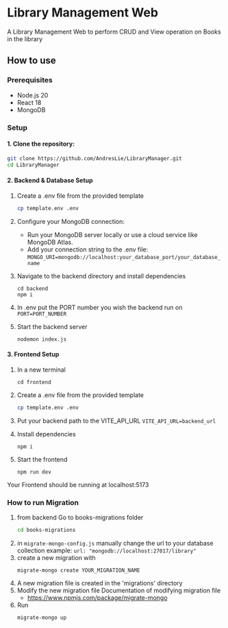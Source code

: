 # Library Management Web

A Library Management Web to perform CRUD and View operation on Books in the library

## How to use

### Prerequisites

- Node.js 20
- React 18
- MongoDB

### Setup

#### 1. Clone the repository:

```bash
git clone https://github.com/AndresLie/LibraryManager.git
cd LibraryManager
```

#### 2. Backend & Database Setup

1. Create a .env file from the provided template

   ```bash
   cp template.env .env
   ```

2. Configure your MongoDB connection:

   - Run your MongoDB server locally or use a cloud service like MongoDB Atlas.
   - Add your connection string to the .env file:
     `MONGO_URI=mongodb://localhost:your_database_port/your_database_name`

3. Navigate to the backend directory and install dependencies

   ```
   cd backend
   npm i
   ```

4. In .env put the PORT number you wish the backend run on  
   `PORT=PORT_NUMBER`
5. Start the backend server

   ```
   nodemon index.js
   ```

#### 3. Frontend Setup

1. In a new terminal
   ```
   cd frontend
   ```
2. Create a .env file from the provided template

   ```bash
   cp template.env .env
   ```

3. Put your backend path to the VITE_API_URL
   `VITE_API_URL=backend_url`
4. Install dependencies

   ```
   npm i
   ```

5. Start the frontend
   ```
   npm run dev
   ```

Your Frontend should be running at localhost:5173

### How to run Migration

1. from backend Go to books-migrations folder
   ```bash
   cd books-migrations
   ```
2. in `migrate-mongo-config.js` manually change the url to your database collection
   example:
   `url: "mongodb://localhost:27017/library"`
3. create a new migration with
   ```
   migrate-mongo create YOUR_MIGRATION_NAME
   ```
4. A new migration file is created in the 'migrations' directory
5. Modify the new migration file
   Documentation of modifying migration file
   - https://www.npmjs.com/package/migrate-mongo
6. Run
   ```
   migrate-mongo up
   ```
